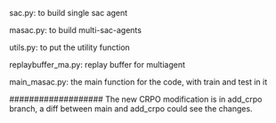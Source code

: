 sac.py: to build single sac agent

masac.py: to build multi-sac-agents

utils.py: to put the utility function

replaybuffer_ma.py: replay buffer for multiagent

main_masac.py: the main function for the code, with train and test in it

###################
The new CRPO modification is in add_crpo branch, a diff between main and add_crpo could see the changes.
